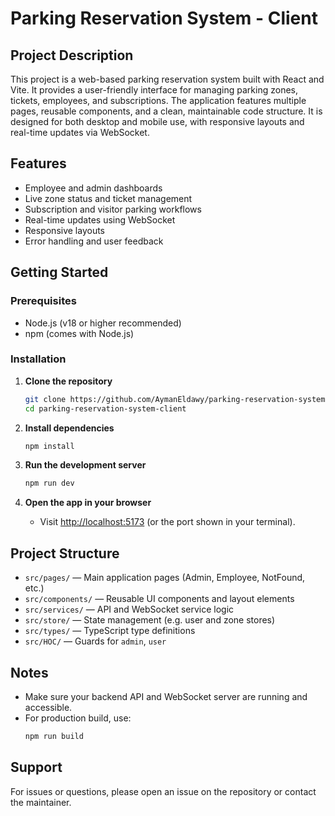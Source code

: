 # Parking Reservation System - Client

## Project Description

This project is a web-based parking reservation system built with React and Vite. It provides a user-friendly interface for managing parking zones, tickets, employees, and subscriptions. The application features multiple pages, reusable components, and a clean, maintainable code structure. It is designed for both desktop and mobile use, with responsive layouts and real-time updates via WebSocket.

## Features

- Employee and admin dashboards
- Live zone status and ticket management
- Subscription and visitor parking workflows
- Real-time updates using WebSocket
- Responsive layouts
- Error handling and user feedback

## Getting Started

### Prerequisites

- Node.js (v18 or higher recommended)
- npm (comes with Node.js)

### Installation

1. **Clone the repository**
   ```bash
   git clone https://github.com/AymanEldawy/parking-reservation-system-client.git
   cd parking-reservation-system-client
   ```

2. **Install dependencies**
   ```bash
   npm install
   ```

3. **Run the development server**
   ```bash
   npm run dev
   ```

4. **Open the app in your browser**
   - Visit [http://localhost:5173](http://localhost:5173) (or the port shown in your terminal).

##  Project Structure

- `src/pages/` — Main application pages (Admin, Employee, NotFound, etc.)
- `src/components/` — Reusable UI components and layout elements
- `src/services/` — API and WebSocket service logic
- `src/store/` — State management (e.g. user and zone stores)
- `src/types/` — TypeScript type definitions
- `src/HOC/` — Guards for `admin`, `user`

## Notes

- Make sure your backend API and WebSocket server are running and accessible.
- For production build, use:
  ```bash
  npm run build
  ```

## Support

For issues or questions, please open an issue on the repository or contact the maintainer.